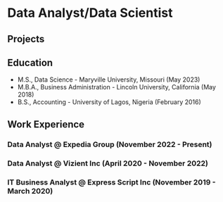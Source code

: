 # Data Analyst/Data Scientist

## Projects


## Education
- M.S., Data Science - Maryville University, Missouri (May 2023)
- M.B.A., Business Administration - Lincoln University, California (May 2018)
- B.S., Accounting - University of Lagos, Nigeria (February 2016)

## Work Experience

### Data Analyst @ Expedia Group (November 2022 - Present)

### Data Analyst @ Vizient Inc (April 2020 - November 2022)

### IT Business Analyst @ Express Script Inc (November 2019 - March 2020)








